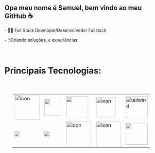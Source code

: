 <h2>Opa meu nome é Samuel, bem vindo ao meu GitHub ☕️</h2>

  <p>- 👨‍💻 Full Stack Developer/Desenvolvedor Fullstack</p>
  <p>- 🖱️Criando soluções, e experiências</p>
   <br>
    <h1>Principais Tecnologias:</h1>
<div style="display: flex; justify-content:start; padding: 5%;">
 <table align="start">
  <tr>
     <td align="start" width="96">
 <img src="https://techstack-generator.vercel.app/js-icon.svg" alt="icon" width="82" height="82"/>
          </td>
     <td align="start" width="96">
 <img src="https://cdn.jsdelivr.net/gh/devicons/devicon@latest/icons/vuejs/vuejs-original.svg" width="55" height="55"/>
        </td>
    
  <td align="start" width="96">
 <img src="https://cdn.jsdelivr.net/gh/devicons/devicon@latest/icons/nodejs/nodejs-plain-wordmark.svg" width="72" height="72" />
      </td>
      
  <td align="start" width="96">
 <img src="https://techstack-generator.vercel.app/mysql-icon.svg" alt="icon" width="65" height="65" />
          </td>
    <td align="start" width="96">
           <img src="https://skillicons.dev/icons?i=tailwind" width="72" height="72" alt="tailwind" />
         </td>   
 </tr>
  <tr>
    <td align="start" width="96">
            <img src="https://cdn.jsdelivr.net/gh/devicons/devicon@latest/icons/php/php-original.svg" />
 </td>
    <td align="start" width="96">
       <img src="https://cdn.jsdelivr.net/gh/devicons/devicon@latest/icons/laravel/laravel-original.svg" />
 </td>
 <td align="start" width="96">
 <img src="https://techstack-generator.vercel.app/sass-icon.svg" alt="icon" width="82" height="82" />
 </td>
   <td align="start" width="96">
 <img src="https://techstack-generator.vercel.app/github-icon.svg" alt="icon" width="82" height="82" width="82" height="82" />       
         </td> 
    <td align="start" width="96">
   <img src="https://cdn.jsdelivr.net/gh/devicons/devicon@latest/icons/bootstrap/bootstrap-original.svg" width="72" height="72" />
    </td>     

  </tr>
</div>
<br>



<!--
**invitaman/invitaman** is a ✨ _special_ ✨ repository because its `README.md` (this file) appears on your GitHub profile.

Here are some ideas to get you started:

- 🔭 I’m currently working on ...
- 🌱 I’m currently learning ...
- 👯 I’m looking to collaborate on ...
- 🤔 I’m looking for help with ...
- 💬 Ask me about ...
- 📫 How to reach me: ...
- 😄 Pronouns: ...
- ⚡ Fun fact: ...
-->
